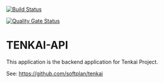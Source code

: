 [![Build Status](https://travis-ci.com/softplan/tenkai-api.svg?branch=dev)](https://travis-ci.com/softplan/tenkai-api)

[![Quality Gate Status](https://sonarcloud.io/api/project_badges/measure?project=softplan_tenkai-api&metric=alert_status)](https://sonarcloud.io/dashboard?id=softplan_tenkai-api)


# TENKAI-API

This application is the backend application for Tenkai Project.

See: https://github.com/softplan/tenkai


